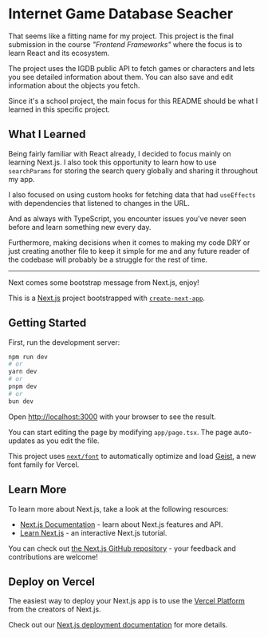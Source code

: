 # Internet Game Database Seacher

That seems like a fitting name for my project. This project is the final submission in the course _"Frontend Frameworks"_ where the focus is to learn React and its ecosystem.

The project uses the IGDB public API to fetch games or characters and lets you see detailed information about them. You can also save and edit information about the objects you fetch.

Since it's a school project, the main focus for this README should be what I learned in this specific project.

## What I Learned

Being fairly familiar with React already, I decided to focus mainly on learning Next.js. I also took this opportunity to learn how to use `searchParams` for storing the search query globally and sharing it throughout my app.

I also focused on using custom hooks for fetching data that had `useEffects` with dependencies that listened to changes in the URL.

And as always with TypeScript, you encounter issues you've never seen before and learn something new every day.

Furthermore, making decisions when it comes to making my code DRY or just creating another file to keep it simple for me and any future reader of the codebase will probably be a struggle for the rest of time.

---

Next comes some bootstrap message from Next.js, enjoy!


This is a [Next.js](https://nextjs.org) project bootstrapped with [`create-next-app`](https://nextjs.org/docs/app/api-reference/cli/create-next-app).

## Getting Started

First, run the development server:

```bash
npm run dev
# or
yarn dev
# or
pnpm dev
# or
bun dev
```

Open [http://localhost:3000](http://localhost:3000) with your browser to see the result.

You can start editing the page by modifying `app/page.tsx`. The page auto-updates as you edit the file.

This project uses [`next/font`](https://nextjs.org/docs/app/building-your-application/optimizing/fonts) to automatically optimize and load [Geist](https://vercel.com/font), a new font family for Vercel.

## Learn More

To learn more about Next.js, take a look at the following resources:

- [Next.js Documentation](https://nextjs.org/docs) - learn about Next.js features and API.
- [Learn Next.js](https://nextjs.org/learn) - an interactive Next.js tutorial.

You can check out [the Next.js GitHub repository](https://github.com/vercel/next.js) - your feedback and contributions are welcome!

## Deploy on Vercel

The easiest way to deploy your Next.js app is to use the [Vercel Platform](https://vercel.com/new?utm_medium=default-template&filter=next.js&utm_source=create-next-app&utm_campaign=create-next-app-readme) from the creators of Next.js.

Check out our [Next.js deployment documentation](https://nextjs.org/docs/app/building-your-application/deploying) for more details.
